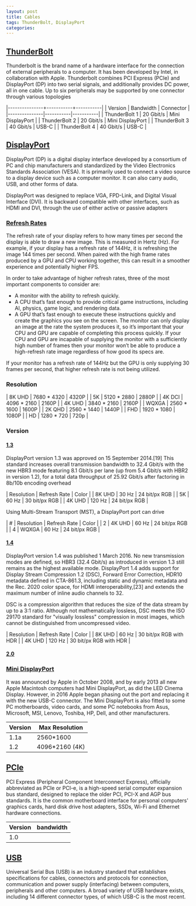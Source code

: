 ```yaml
---
layout: post
title: Cables
tags: ThunderBolt, DisplayPort
categories: 
---
```


## [ThunderBolt](https://en.wikipedia.org/wiki/Thunderbolt_(interface\\))

Thunderbolt is the brand name of a hardware interface for the connection of external peripherals to a computer. It has been developed by Intel, in collaboration with Apple. Thunderbolt combines PCI Express (PCIe) and DisplayPort (DP) into two serial signals, and additionally provides DC power, all in one cable. Up to six peripherals may be supported by one connector through various topologies

|---------------+-----------+-----------|
| Version       | Bandwidth | Connector |
|---------------|-----------|-----------|
| ThunderBolt 1 | 20 Gbit/s | Mini DisplayPort |
| ThunderBolt 2 | 20 Gbit/s | Mini DisplayPort |
| ThunderBolt 3 | 40 Gbit/s | USB-C |
| ThunderBolt 4 | 40 Gbit/s | USB-C |

## [DisplayPort](https://en.wikipedia.org/wiki/DisplayPort)

DisplayPort (DP) is a digital display interface developed by a consortium of PC and chip manufacturers and standardized by the Video Electronics Standards Association (VESA). It is primarily used to connect a video source to a display device such as a computer monitor. It can also carry audio, USB, and other forms of data.

DisplayPort was designed to replace VGA, FPD-Link, and Digital Visual Interface (DVI). It is backward compatible with other interfaces, 
such as HDMI and DVI, through the use of either active or passive adapters

### [Refresh Rates](https://www.intel.com/content/www/us/en/gaming/resources/highest-refresh-rate-gaming.html)

The refresh rate of your display refers to how many times per second the display is able to draw a new image. This is measured in Hertz (Hz). For example, if your display has a refresh rate of 144Hz, it is refreshing the image 144 times per second. When paired with the high frame rates produced by a GPU and CPU working together, this can result in a smoother experience and potentially higher FPS.

In order to take advantage of higher refresh rates, three of the most important components to consider are:

- A monitor with the ability to refresh quickly.
- A CPU that’s fast enough to provide critical game instructions, including AI, physics, game logic, and rendering data.
- A GPU that’s fast enough to execute these instructions quickly and create the graphics you see on the screen.
The monitor can only display an image at the rate the system produces it, so it’s important that your CPU and GPU are capable of completing this process quickly. If your CPU and GPU are incapable of supplying the monitor with a sufficiently high number of frames then your monitor won’t be able to produce a high-refresh rate image regardless of how good its specs are.

If your monitor has a refresh rate of 144Hz but the GPU is only supplying 30 frames per second, that higher refresh rate is not being utilized.

### Resolution

| 8K UHD | 7680 * 4320 | 4320P |
| 5K     | 5120 * 2880 | 2880P |
| 4K DCI | 4096 * 2160 | 2160P |
| 4K UHD | 3840 * 2160 | 2160P |
| WQXGA  | 2560 * 1600 | 1600P |
| 2K QHD | 2560 * 1440 | 1440P |
| FHD    | 1920 * 1080 | 1080P |
| HD     | 1280 * 720  | 720p  |

### Version

#### [1.3](https://en.wikipedia.org/wiki/DisplayPort#1.3)

DisplayPort version 1.3 was approved on 15 September 2014.[19] This standard increases overall transmission bandwidth to 32.4 Gbit/s with the new HBR3 mode featuring 8.1 Gbit/s per lane (up from 5.4 Gbit/s with HBR2 in version 1.2), for a total data throughput of 25.92 Gbit/s after factoring in 8b/10b encoding overhead

| Resolution | Refresh Rate | Color         | 
| 8K UHD     | 30 Hz        | 24 bit/px RGB | 
| 5K         | 60 Hz        | 30 bit/px RGB |
| 4K UHD     | 120 Hz       | 24 bit/px RGB |

Using Multi-Stream Transport (MST), a DisplayPort port can drive

| # | Resolution | Refresh Rate | Color         |
| 2 | 4K UHD     | 60 Hz        | 24 bit/px RGB | 
| 4 | WQXGA      | 60 Hz        | 24 bit/px RGB |

#### [1.4](https://en.wikipedia.org/wiki/DisplayPort#1.4)

DisplayPort version 1.4 was published 1 March 2016. No new transmission modes are defined, so HBR3 (32.4 Gbit/s) as introduced in version 1.3 still remains as the highest available mode. DisplayPort 1.4 adds support for Display Stream Compression 1.2 (DSC), Forward Error Correction, HDR10 metadata defined in CTA-861.3, including static and dynamic metadata and the Rec. 2020 color space, for HDMI interoperability,[23] and extends the maximum number of inline audio channels to 32.

DSC is a compression algorithm that reduces the size of the data stream by up to a 3:1 ratio. Although not mathematically lossless, DSC meets the ISO 29170 standard for "visually lossless" compression in most images, which cannot be distinguished from uncompressed video.

| Resolution | Refresh Rate | Color                  | 
| 8K UHD     | 60 Hz        | 30 bit/px RGB with HDR | 
| 4K UHD     | 120 Hz       | 30 bit/px RGB with HDR |

#### [2.0](https://en.wikipedia.org/wiki/DisplayPort#2.0)


### [Mini DisplayPort](https://en.wikipedia.org/wiki/Mini_DisplayPort)

It was announced by Apple in October 2008, and by early 2013 all new Apple Macintosh computers had Mini DisplayPort, as did the LED Cinema Display. However, in 2016 Apple began phasing out the port and replacing it with the new USB-C connector. The Mini DisplayPort is also fitted to some PC motherboards, video cards, and some PC notebooks from Asus, Microsoft, MSI, Lenovo, Toshiba, HP, Dell, and other manufacturers.

| Version | Max Resolution |
| ------- | -------------- |
| 1.1a    | 2560*1600      |
| 1.2     | 4096*2160 (4K) |

## [PCIe](https://en.wikipedia.org/wiki/PCI_Express#History_and_revisions)

PCI Express (Peripheral Component Interconnect Express), officially abbreviated as PCIe or PCI-e, is a high-speed serial computer expansion bus standard, designed to replace the older PCI, PCI-X and AGP bus standards. It is the common motherboard interface for personal computers' graphics cards, hard disk drive host adapters, SSDs, Wi-Fi and Ethernet hardware connections.

| Version       | bandwidth |
| ------------- | --------- |
| 1.0 | |

## [USB](https://en.wikipedia.org/wiki/USB)

Universal Serial Bus (USB) is an industry standard that establishes specifications for cables, connectors and protocols for connection, communication and power supply (interfacing) between computers, peripherals and other computers. A broad variety of USB hardware exists, including 14 different connector types, of which USB-C is the most recent.
